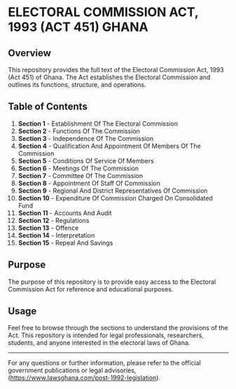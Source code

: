 # ELECTORAL COMMISSION ACT, 1993 (ACT 451) GHANA

## Overview

This repository provides the full text of the Electoral Commission Act, 1993 (Act 451) of Ghana. The Act establishes the Electoral Commission and outlines its functions, structure, and operations. 

## Table of Contents

1. **Section 1** - Establishment Of The Electoral Commission
2. **Section 2** - Functions Of The Commission
3. **Section 3** - Independence Of The Commission
4. **Section 4** - Qualification And Appointment Of Members Of The Commission
5. **Section 5** - Conditions Of Service Of Members
6. **Section 6** - Meetings Of The Commission
7. **Section 7** - Committee Of The Commission
8. **Section 8** - Appointment Of Staff Of Commission
9. **Section 9** - Regional And District Representatives Of Commission
10. **Section 10** - Expenditure Of Commission Charged On Consolidated Fund
11. **Section 11** - Accounts And Audit
12. **Section 12** - Regulations
13. **Section 13** - Offence
14. **Section 14** - Interpretation
15. **Section 15** - Repeal And Savings

## Purpose

The purpose of this repository is to provide easy access to the Electoral Commission Act for reference and educational purposes.

## Usage

Feel free to browse through the sections to understand the provisions of the Act. This repository is intended for legal professionals, researchers, students, and anyone interested in the electoral laws of Ghana.

---

For any questions or further information, please refer to the official government publications or legal advisories, (https://www.lawsghana.com/post-1992-legislation).
